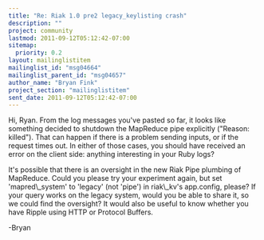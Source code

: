 ```yaml
---
title: "Re: Riak 1.0 pre2 legacy_keylisting crash"
description: ""
project: community
lastmod: 2011-09-12T05:12:42-07:00
sitemap:
  priority: 0.2
layout: mailinglistitem
mailinglist_id: "msg04664"
mailinglist_parent_id: "msg04657"
author_name: "Bryan Fink"
project_section: "mailinglistitem"
sent_date: 2011-09-12T05:12:42-07:00
---
```



Hi, Ryan. From the log messages you've pasted so far, it looks like
something decided to shutdown the MapReduce pipe explicitly ("Reason:
killed"). That can happen if there is a problem sending inputs, or if
the request times out. In either of those cases, you should have
received an error on the client side: anything interesting in your
Ruby logs?

It's possible that there is an oversight in the new Riak Pipe plumbing
of MapReduce. Could you please try your experiment again, but set
'mapred\\_system' to 'legacy' (not 'pipe') in riak\\_kv's app.config,
please? If your query works on the legacy system, would you be able
to share it, so we could find the oversight? It would also be useful
to know whether you have Ripple using HTTP or Protocol Buffers.

-Bryan

